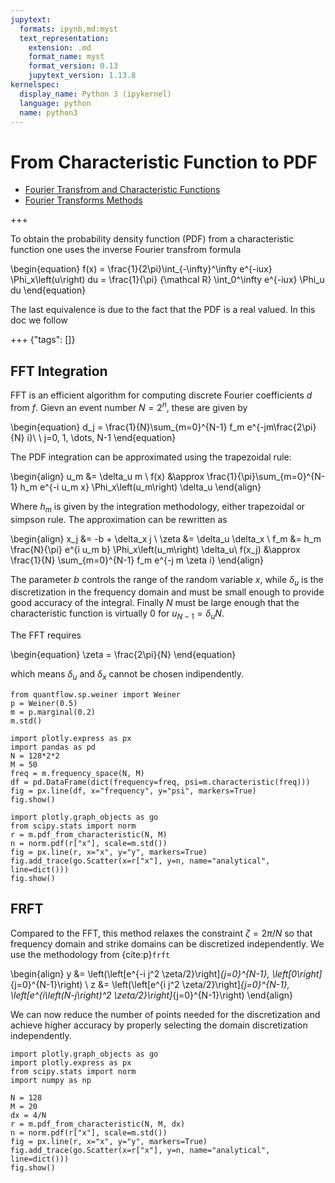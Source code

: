 ```yaml
---
jupytext:
  formats: ipynb,md:myst
  text_representation:
    extension: .md
    format_name: myst
    format_version: 0.13
    jupytext_version: 1.13.8
kernelspec:
  display_name: Python 3 (ipykernel)
  language: python
  name: python3
---
```


# From Characteristic Function to PDF

* [Fourier Transfrom and Characteristic Functions](https://faculty.baruch.cuny.edu/lwu/890/ADP_Transform.pdf)
* [Fourier Transforms Methods](https://www.uv.es/bfc/TFM2014/008-014.pdf)

+++

To obtain the probability density function (PDF) from a characteristic function one uses the inverse Fourier transfrom formula

\begin{equation}
  f(x) = \frac{1}{2\pi}\int_{-\infty}^\infty e^{-iux} \Phi_x\left(u\right) du = \frac{1}{\pi} {\mathcal R} \int_0^\infty e^{-iux} \Phi_u du
\end{equation}

The last equivalence is due to the fact that the PDF is a real valued. In this doc we follow

+++ {"tags": []}

## FFT Integration

FFT is an efficient algorithm for computing discrete Fourier coefficients $d$ from $f$. Gievn an event number $N=2^n$, these are given by

\begin{equation}
d_j = \frac{1}{N}\sum_{m=0}^{N-1} f_m e^{-jm\frac{2\pi}{N} i}\ \ j=0, 1, \dots, N-1
\end{equation}

The PDF integration can be approximated using the trapezoidal rule:

\begin{align}
u_m &= \delta_u m \\ 
f(x) &\approx \frac{1}{\pi}\sum_{m=0}^{N-1} h_m e^{-i u_m x} \Phi_x\left(u_m\right) \delta_u
\end{align}

Where $h_m$ is given by the integration methodology, either trapezoidal or simpson rule.
The approximation can be rewritten as

\begin{align}
x_j &= -b + \delta_x j \\
\zeta &= \delta_u \delta_x \\
f_m &= h_m \frac{N}{\pi} e^{i u_m b} \Phi_x\left(u_m\right) \delta_u\\
f(x_j) &\approx \frac{1}{N} \sum_{m=0}^{N-1} f_m e^{-j m \zeta i}
\end{align}

The parameter $b$ controls the range of the random variable $x$, while $\delta_u$ is the discretization in the frequency domain and must be small enough to provide good accuracy of the integral. Finally $N$ must be large enough that the characteristic function is virtually 0 for $u_{N-1}=\delta_u N$.

The FFT requires

\begin{equation}
\zeta = \frac{2\pi}{N}
\end{equation}

which means $\delta_u$ and $\delta_x$ cannot be chosen indipendently.

```{code-cell} ipython3
from quantflow.sp.weiner import Weiner
p = Weiner(0.5)
m = p.marginal(0.2)
m.std()
```

```{code-cell} ipython3
import plotly.express as px
import pandas as pd
N = 128*2*2
M = 50
freq = m.frequency_space(N, M)
df = pd.DataFrame(dict(frequency=freq, psi=m.characteristic(freq)))
fig = px.line(df, x="frequency", y="psi", markers=True)
fig.show()
```

```{code-cell} ipython3
import plotly.graph_objects as go
from scipy.stats import norm
r = m.pdf_from_characteristic(N, M)
n = norm.pdf(r["x"], scale=m.std())
fig = px.line(r, x="x", y="y", markers=True)
fig.add_trace(go.Scatter(x=r["x"], y=n, name="analytical", line=dict()))
fig.show()
```

## FRFT
Compared to the FFT, this method relaxes the constraint $\zeta=2\pi/N$ so that frequency domain and strike domains can be discretized independently. We use the methodology from {cite:p}`frft`

\begin{align}
y &= \left(\left[e^{-i j^2 \zeta/2}\right]_{j=0}^{N-1}, \left[0\right]_{j=0}^{N-1}\right) \\
z &= \left(\left[e^{i j^2 \zeta/2}\right]_{j=0}^{N-1}, \left[e^{i\left(N-j\right)^2 \zeta/2}\right]_{j=0}^{N-1}\right)
\end{align}

We can now reduce the number of points needed for the discretization and achieve higher accuracy by properly selecting the domain discretization independently.

```{code-cell} ipython3
import plotly.graph_objects as go
import plotly.express as px
from scipy.stats import norm
import numpy as np

N = 128
M = 20
dx = 4/N
r = m.pdf_from_characteristic(N, M, dx)
n = norm.pdf(r["x"], scale=m.std())
fig = px.line(r, x="x", y="y", markers=True)
fig.add_trace(go.Scatter(x=r["x"], y=n, name="analytical", line=dict()))
fig.show()
```

```{code-cell} ipython3

```
